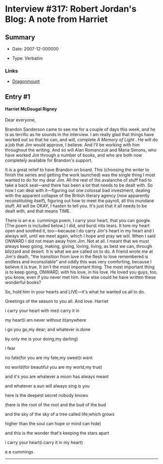 # Interview #317: Robert Jordan's Blog: A note from Harriet

## Summary

- Date: 2007-12-000000

- Type: Verbatim

### Links

- [Dragonmount](http://www.dragonmount.com/forums/blog/4/entry-388-a-note-from-harriet/)


## Entry #1

#### Harriet McDougal Rigney

Dear everyone,

Brandon Sanderson came to see me for a couple of days this week, and he is as terrific as he sounds in the interview. I am really glad that things have worked out so that he can, and will, complete
*A Memory of Light*
. He will do a job that Jim would approve, I believe. And I'll be working with him throughout the writing. And so will Alan Romanczuk and Maria Simons, who have worked Jim through a number of books, and who are both now completely available for Brandon's support.

It is a great relief to have Brandon on board. This (choosing the writer to finish the series and getting the work launched) was the single thing I most wanted to do for my dear Jim. All the rest of the avalanche of stuff had to take a back seat—and there has been a lot that needs to be dealt with. So now I can deal with it—figuring out one colossal bad investment, dealing with the apparent collapse of the British literary agency (now apparently reconstituting itself), figuring out how to meet the payroll, all this mundane stuff. All will be OKAY, I hasten to tell you. It's just that it all needs to be dealt with, and that means TIME.

There is an e.e. cummings poem, I carry your heart, that you can google. [The poem is included below.] I did, and burst into tears. It tore my heart open and soothed it, too—because I do carry Jim's heart in my heart and I always will, until we meet again, which I hope and pray we will. When I said ONWARD I did not mean away from Jim. Not at all. I meant that we must always keep going, making, giving, loving, living, as best we can, through blizzard and desert. It is what we are called on to do. A friend wrote me at Jim's death, "the transition from love in the flesh to love remembered is endless and inconsolable" and oddly this was very comforting, because I believe it is true. It isn't the most important thing. The most important thing is to keep going, ONWARD, with his love, in his love. He loved you guys, too, you know, even if you never met him. How else could he have written these wonderful books?

So, hold him in your hearts and LIVE—it's what he wanted us all to do.

Greetings of the season to you all. And love. Harriet

i carry your heart with me(i carry it in
  
my heart)i am never without it(anywhere
  
i go you go,my dear; and whatever is done
  
by only me is your doing,my darling)
  
i fear
  
no fate(for you are my fate,my sweet)i want
  
no world(for beautiful you are my world,my true)
  
and it's you are whatever a moon has always meant
  
and whatever a sun will always sing is you

here is the deepest secret nobody knows
  
(here is the root of the root and the bud of the bud
  
and the sky of the sky of a tree called life;which grows
  
higher than the soul can hope or mind can hide)
  
and this is the wonder that's keeping the stars apart

i carry your heart(i carry it in my heart)

e e cummings


---


